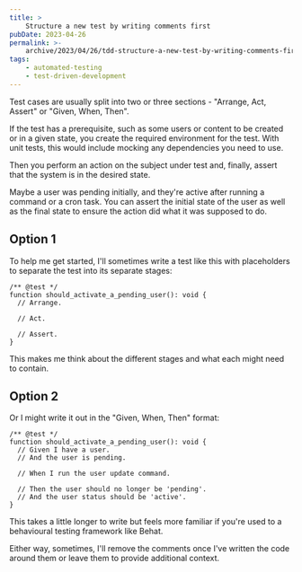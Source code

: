 ```yaml
---
title: >
    Structure a new test by writing comments first
pubDate: 2023-04-26
permalink: >-
    archive/2023/04/26/tdd-structure-a-new-test-by-writing-comments-first
tags:
    - automated-testing
    - test-driven-development
---
```


Test cases are usually split into two or three sections - "Arrange, Act, Assert" or "Given, When, Then".

If the test has a prerequisite, such as some users or content to be created or in a given state, you create the required environment for the test. With unit tests, this would include mocking any dependencies you need to use.

Then you perform an action on the subject under test and, finally, assert that the system is in the desired state.

Maybe a user was pending initially, and they're active after running a command or a cron task. You can assert the initial state of the user as well as the final state to ensure the action did what it was supposed to do.

## Option 1

To help me get started, I'll sometimes write a test like this with placeholders to separate the test into its separate stages:

```language-php
/** @test */
function should_activate_a_pending_user(): void {
  // Arrange.

  // Act.

  // Assert.
}
```

This makes me think about the different stages and what each might need to contain.

## Option 2

Or I might write it out in the "Given, When, Then" format:

```language-php
/** @test */
function should_activate_a_pending_user(): void {
  // Given I have a user.
  // And the user is pending.

  // When I run the user update command.

  // Then the user should no longer be 'pending'.
  // And the user status should be 'active'.
}
```

This takes a little longer to write but feels more familiar if you're used to a behavioural testing framework like Behat.

Either way, sometimes, I'll remove the comments once I've written the code around them or leave them to provide additional context.
